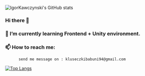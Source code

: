 ![IgorKawczynski's GitHub stats](https://github-readme-stats.vercel.app/api?username=IgorKawczynski&theme=synthwave&show_icons=true)
### Hi there 👊


### 🌱 I’m currently learning Frontend + Unity environment.
### 📫 How to reach me: 
          send me message on : kluseczkibabuni94@gmail.com
          
[![Top Langs](https://github-readme-stats.vercel.app/api/top-langs/?username=IgorKawczynski&theme=synthwave&exclude_repo=github-readme-stats,Algorithms-and-Data-Structures,DataVisualisation2021)](https://github.com/anuraghazra/github-readme-stats)

<!--
**IgorKawczynski/IgorKawczynski** is a ✨ _special_ ✨ repository because its `README.md` (this file) appears on your GitHub profile.

Here are some ideas to get you started:

### 🌱 I’m currently learning Frontend + Python + Unity environment.
### 📫 How to reach me: 
        send me message on : kluseczkibabuni94@gmail.com
-->
